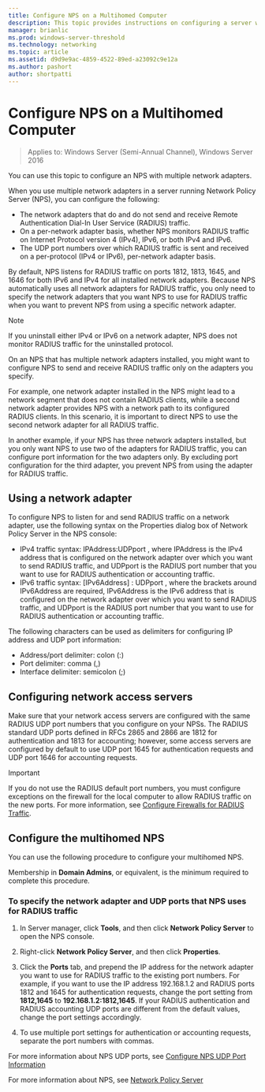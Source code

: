 ```yaml
---
title: Configure NPS on a Multihomed Computer
description: This topic provides instructions on configuring a server with multiple network adapters that is running Network Policy Server in Windows Server 2016.
manager: brianlic
ms.prod: windows-server-threshold
ms.technology: networking
ms.topic: article
ms.assetid: d9d9e9ac-4859-4522-89ed-a23092c9e12a
ms.author: pashort 
author: shortpatti
---
```


# Configure NPS on a Multihomed Computer

>Applies to: Windows Server (Semi-Annual Channel), Windows Server 2016

You can use this topic to configure an NPS with multiple network adapters.

When you use multiple network adapters in a server running Network Policy Server (NPS), you can configure the following:

- The network adapters that do and do not send and receive Remote Authentication Dial-In User Service \(RADIUS\) traffic.
- On a per-network adapter basis, whether NPS monitors RADIUS traffic on Internet Protocol version 4 \(IPv4\), IPv6, or both IPv4 and IPv6.
- The UDP port numbers over which RADIUS traffic is sent and received on a per-protocol \(IPv4 or IPv6\), per-network adapter basis.

By default, NPS listens for RADIUS traffic on ports 1812, 1813, 1645, and 1646 for both IPv6 and IPv4 for all installed network adapters. Because NPS automatically uses all network adapters for RADIUS traffic, you only need to specify the network adapters that you want NPS to use for RADIUS traffic when you want to prevent NPS from using a specific network adapter.

>[!NOTE]
>If you uninstall either IPv4 or IPv6 on a network adapter, NPS does not monitor RADIUS traffic for the uninstalled protocol.

On an NPS that has multiple network adapters installed, you might want to configure NPS to send and receive RADIUS traffic only on the adapters you specify.

For example, one network adapter installed in the NPS might lead to a network segment that does not contain RADIUS clients, while a second network adapter provides NPS with a network path to its configured RADIUS clients. In this scenario, it is important to direct NPS to use the second network adapter for all RADIUS traffic.

In another example, if your NPS has three network adapters installed, but you only want NPS to use two of the adapters for RADIUS traffic, you can configure port information for the two adapters only. By excluding port configuration for the third adapter, you prevent NPS from using the adapter for RADIUS traffic.

## Using a network adapter

To configure NPS to listen for and send RADIUS traffic on a network adapter, use the following syntax on the Properties dialog box of Network Policy Server in the NPS console:

- IPv4 traffic syntax: IPAddress:UDPport , where IPAddress is the IPv4 address that is configured on the network adapter over which you want to send RADIUS traffic, and UDPport is the RADIUS port number that you want to use for RADIUS authentication or accounting traffic.
- IPv6 traffic syntax: [IPv6Address] : UDPport , where the brackets around IPv6Address are required, IPv6Address is the IPv6 address that is configured on the network adapter over which you want to send RADIUS traffic, and UDPport is the RADIUS port number that you want to use for RADIUS authentication or accounting traffic.

The following characters can be used as delimiters for configuring IP address and UDP port information:

- Address/port delimiter: colon (:)
- Port delimiter: comma (,)
- Interface delimiter: semicolon (;)

## Configuring network access servers

Make sure that your network access servers are configured with the same RADIUS UDP port numbers that you configure on your NPSs. The RADIUS standard UDP ports defined in RFCs 2865 and 2866 are 1812 for authentication and 1813 for accounting; however, some access servers are configured by default to use UDP port 1645 for authentication requests and UDP port 1646 for accounting requests.

>[!IMPORTANT]
>If you do not use the RADIUS default port numbers, you must configure exceptions on the firewall for the local computer to allow RADIUS traffic on the new ports. For more information, see [Configure Firewalls for RADIUS Traffic](nps-firewalls-configure.md).

## Configure the multihomed NPS

You can use the following procedure to configure your multihomed NPS.

Membership in **Domain Admins**, or equivalent, is the minimum required to complete this procedure.

### To specify the network adapter and UDP ports that NPS uses for RADIUS traffic

1. In Server manager, click **Tools**, and then click **Network Policy Server** to open the NPS console.

2. Right-click **Network Policy Server**, and then click **Properties**.

3. Click the **Ports** tab, and prepend the IP address for the network adapter you want to use for RADIUS traffic to the existing port numbers. For example, if you want to use the IP address 192.168.1.2 and RADIUS ports 1812 and 1645 for authentication requests, change the port setting from **1812,1645** to **192.168.1.2:1812,1645**. If your RADIUS authentication and RADIUS accounting UDP ports are different from the default values, change the port settings accordingly.

4. To use multiple port settings for authentication or accounting requests, separate the port numbers with commas.

For more information about NPS UDP ports, see [Configure NPS UDP Port Information](nps-udp-ports-configure.md)


For more information about NPS, see [Network Policy Server](nps-top.md)

